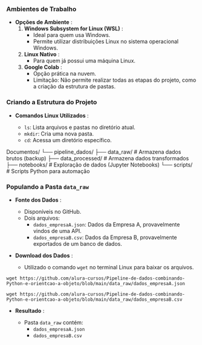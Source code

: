 ### **Ambientes de Trabalho**

- **Opções de Ambiente** :
    1. **Windows Subsystem for Linux (WSL)** :
        - Ideal para quem usa Windows.
        - Permite utilizar distribuições Linux no sistema operacional Windows.
    2. **Linux Nativo** :
        - Para quem já possui uma máquina Linux.
    3. **Google Colab** :
        - Opção prática na nuvem.
        - Limitação: Não permite realizar todas as etapas do projeto, como a criação da estrutura de pastas.

### **Criando a Estrutura do Projeto**

- **Comandos Linux Utilizados** :
    
    - `ls`: Lista arquivos e pastas no diretório atual.
    - `mkdir`: Cria uma nova pasta.
    - `cd`: Acessa um diretório específico.

Documentos/
└── pipeline_dados/
    ├── data_raw/         # Armazena dados brutos (backup)
    ├── data_processed/   # Armazena dados transformados
    ├── notebooks/        # Exploração de dados (Jupyter Notebooks)
    └── scripts/          # Scripts Python para automação
    

### **Populando a Pasta `data_raw`**

- **Fonte dos Dados** :
    
    - Disponíveis no GitHub.
    - Dois arquivos:
        - `dados_empresaA.json`: Dados da Empresa A, provavelmente vindos de uma API.
        - `dados_empresaB.csv`: Dados da Empresa B, provavelmente exportados de um banco de dados.
- **Download dos Dados** :
    
    - Utilizado o comando `wget` no terminal Linux para baixar os arquivos.

``` shell
wget https://github.com/alura-cursos/Pipeline-de-dados-combinando-Python-e-orientcao-a-objeto/blob/main/data_raw/dados_empresaA.json

wget https://github.com/alura-cursos/Pipeline-de-dados-combinando-Python-e-orientcao-a-objeto/blob/main/data_raw/dados_empresaB.csv 
```
- **Resultado** :
    
    - Pasta `data_raw` contém:
        - `dados_empresaA.json`
        - `dados_empresaB.csv`